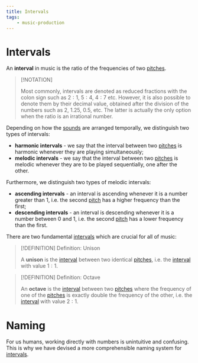 ```yaml
---
title: Intervals
tags:
    - music-production
---
```


# Intervals

An **interval** in music is the ratio of the frequencies of two [pitches](Sound.md#Pitch). 

>[!NOTATION]
>
>Most commonly, intervals are denoted as reduced fractions with the colon sign such as $2:1$, $5:4$, $4:7$ etc. However, it is also possible to denote them by their decimal value, obtained after the division of the numbers such as $2$, $1.25$, $0.5$, etc. The latter is actually the only option when the ratio is an irrational number.
>

Depending on how the [sounds](Sound.md) are arranged temporally, we distinguish two types of intervals:
- **harmonic intervals** - we say that the interval between two [pitches](Sound.md#Pitch) is harmonic whenever they are playing simultaneously;
- **melodic intervals** - we say that the interval between two [pitches](Sound.md#Pitch) is melodic whenever they are to be played sequentially, one after the other.

Furthermore, we distinguish two types of melodic intervals:
- **ascending intervals** - an interval is ascending whenever it is a number greater than $1$, i.e. the second [pitch](Sound.md#Pitch) has a higher frequency than the first;
- **descending intervals** - an interval is descending whenever it is a number between $0$ and $1$, i.e. the second [pitch](Sound.md#Pitch) has a lower frequency than the first.

There are two fundamental [intervals](Intervals.md) which are crucial for all of music:

>[!DEFINITION] Definition: Unison
>
>A **unison** is the [interval](Intervals.md) between two identical [pitches](Sound.md#Pitch), i.e. the [interval](Intervals.md) with value $1:1$.
>

>[!DEFINITION] Definition: Octave
>
>An **octave** is the [interval](Intervals.md) between two [pitches](Sound.md#Pitch) where the frequency of one of the [pitches](Sound.md#Pitch) is exactly double the frequency of the other, i.e. the [interval](Intervals.md) with value $2:1$.
>

# Naming

For us humans, working directly with numbers is unintuitive and confusing. This is why we have devised a more comprehensible naming system for [intervals](Intervals.md). 


